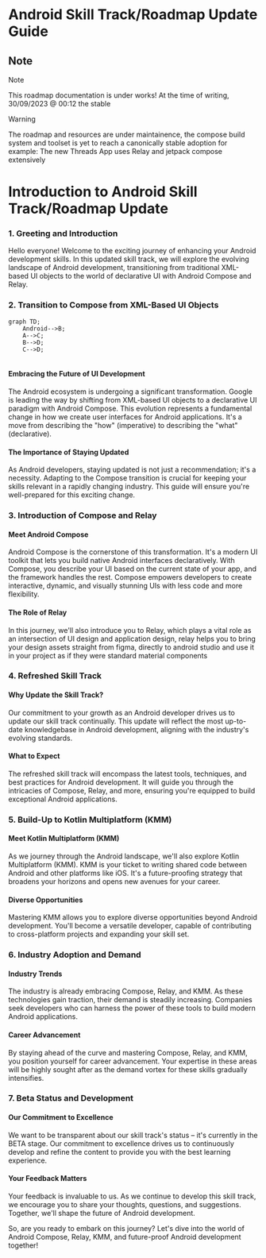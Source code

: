 # Android Skill Track/Roadmap Update Guide
## Note 
> [!NOTE]
> This roadmap documentation is under works! 
> At the time of writing, 30/09/2023 @ 00:12 the stable 

> [!WARNING]
> The roadmap and resources are under maintainence, the compose build system and toolset is yet to reach a canonically stable adoption
> for example: The new Threads App uses Relay and jetpack compose extensively 

# Introduction to Android Skill Track/Roadmap Update

### 1. Greeting and Introduction

Hello everyone! Welcome to the exciting journey of enhancing your Android development skills. In this updated skill track, we will explore the evolving landscape of Android development, transitioning from traditional XML-based UI objects to the world of declarative UI with Android Compose and Relay.

### 2. Transition to Compose from XML-Based UI Objects


```mermaid
graph TD;
    Android-->B;
    A-->C;
    B-->D;
    C-->D;
    
```

#### Embracing the Future of UI Development

The Android ecosystem is undergoing a significant transformation. Google is leading the way by shifting from XML-based UI objects to a declarative UI paradigm with Android Compose. This evolution represents a fundamental change in how we create user interfaces for Android applications. It's a move from describing the "how" (imperative) to describing the "what" (declarative).

#### The Importance of Staying Updated

As Android developers, staying updated is not just a recommendation; it's a necessity. Adapting to the Compose transition is crucial for keeping your skills relevant in a rapidly changing industry. This guide will ensure you're well-prepared for this exciting change.

### 3. Introduction of Compose and Relay

#### Meet Android Compose

Android Compose is the cornerstone of this transformation. It's a modern UI toolkit that lets you build native Android interfaces declaratively. With Compose, you describe your UI based on the current state of your app, and the framework handles the rest. Compose empowers developers to create interactive, dynamic, and visually stunning UIs with less code and more flexibility.

#### The Role of Relay

In this journey, we'll also introduce you to Relay, which plays a vital role as an intersection of UI design and application design, relay helps you to bring your design assets straight from figma, directly to android studio and use it in your project as if they were standard material components 

### 4. Refreshed Skill Track

#### Why Update the Skill Track?

Our commitment to your growth as an Android developer drives us to update our skill track continually. This update will reflect the most up-to-date knowledgebase in Android development, aligning with the industry's evolving standards.

#### What to Expect

The refreshed skill track will encompass the latest tools, techniques, and best practices for Android development. It will guide you through the intricacies of Compose, Relay, and more, ensuring you're equipped to build exceptional Android applications.

### 5. Build-Up to Kotlin Multiplatform (KMM)

#### Meet Kotlin Multiplatform (KMM)

As we journey through the Android landscape, we'll also explore Kotlin Multiplatform (KMM). KMM is your ticket to writing shared code between Android and other platforms like iOS. It's a future-proofing strategy that broadens your horizons and opens new avenues for your career.

#### Diverse Opportunities

Mastering KMM allows you to explore diverse opportunities beyond Android development. You'll become a versatile developer, capable of contributing to cross-platform projects and expanding your skill set.

### 6. Industry Adoption and Demand

#### Industry Trends

The industry is already embracing Compose, Relay, and KMM. As these technologies gain traction, their demand is steadily increasing. Companies seek developers who can harness the power of these tools to build modern Android applications.

#### Career Advancement

By staying ahead of the curve and mastering Compose, Relay, and KMM, you position yourself for career advancement. Your expertise in these areas will be highly sought after as the demand vortex for these skills gradually intensifies.

### 7. Beta Status and Development

#### Our Commitment to Excellence

We want to be transparent about our skill track's status – it's currently in the BETA stage. Our commitment to excellence drives us to continuously develop and refine the content to provide you with the best learning experience.

#### Your Feedback Matters

Your feedback is invaluable to us. As we continue to develop this skill track, we encourage you to share your thoughts, questions, and suggestions. Together, we'll shape the future of Android development.

So, are you ready to embark on this journey? Let's dive into the world of Android Compose, Relay, KMM, and future-proof Android development together!
